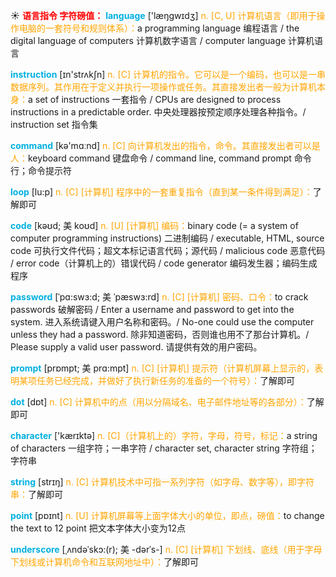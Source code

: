 ☀ <font color="red">**语言指令 字符磅值：**</font>
<font color="sky blue">**language**</font> ['læŋɡwɪdӡ] 
<font color="orange">n. [C, U] 计算机语言（即用于操作电脑的一套符号和规则体系）：</font>a programming language 编程语言 / the digital language of computers 计算机数字语言 / computer language 计算机语言 

<font color="sky blue">**instruction**</font> [ɪn'strʌkʃn] 
<font color="orange">n. [C] 计算机的指令。它可以是一个编码，也可以是一串数据序列。其作用在于定义并执行一项操作或任务。其直接发出者一般为计算机本身：</font>a set of instructions 一套指令 / CPUs are designed to process instructions in a predictable order. 中央处理器按预定顺序处理各种指令。/ instruction set 指令集

<font color="sky blue">**command**</font> [kə'mɑːnd] 
<font color="orange">n. [C] 向计算机发出的指令，命令。其直接发出者可以是人：</font>keyboard command 键盘命令 / command line, command prompt 命令行；命令提示符
           
<font color="sky blue">**loop**</font> [lu:p]
<font color="orange">n. [C] [计算机] 程序中的一套重复指令（直到某一条件得到满足）：</font>了解即可           

<font color="sky blue">**code**</font> [kəʊd; 美 koʊd]
<font color="orange">n. [U] [计算机] 编码：</font>binary code (= a system of computer programming instructions) 二进制编码 / executable, HTML, source code 可执行文件代码；超文本标记语言代码；源代码 / malicious code 恶意代码 / error code（计算机上的）错误代码 / code generator 编码发生器；编码生成程序              

<font color="sky blue">**password**</font> [ˈpɑ:swɜ:d; 美 ˈpæswɜ:rd]
<font color="orange">n. [C] [计算机] 密码、口令：</font>to crack passwords 破解密码 / Enter a username and password to get into the system. 进入系统请键入用户名称和密码。/ No-one could use the computer unless they had a password. 除非知道密码，否则谁也用不了那台计算机。/ Please supply a valid user password. 请提供有效的用户密码。        

<font color="sky blue">**prompt**</font> [prɒmpt; 美 prɑ:mpt]
<font color="orange">n. [C] [计算机] 提示符（计算机屏幕上显示的，表明某项任务已经完成，并做好了执行新任务的准备的一个符号）：</font>了解即可

<font color="sky blue">**dot**</font> [dɒt] 
<font color="orange">n. [C] 计算机中的点（用以分隔域名、电子邮件地址等的各部分）：</font>了解即可

<font color="sky blue">**character**</font> ['kærɪktə] 
<font color="orange">n. [C]（计算机上的）字符，字母，符号，标记：</font>a string of characters 一组字符；一串字符 / character set, character string 字符组；字符串

<font color="sky blue">**string**</font> [strɪŋ] 
<font color="orange">n. [C] 计算机技术中可指一系列字符（如字母、数字等），即字符串：</font>了解即可

<font color="sky blue">**point**</font> [pɒɪnt] 
<font color="orange">n. [U] 计算机屏幕等上面字体大小的单位，即点，磅值：</font>to change the text to 12 point 把文本字体大小变为12点
           
<font color="sky blue">**underscore**</font> [ˌʌndəˈskɔ:(r); 美 -dərˈs-]
<font color="orange">n. [C] [计算机] 下划线、底线（用于字母下划线或计算机命令和互联网地址中）：</font>了解即可

